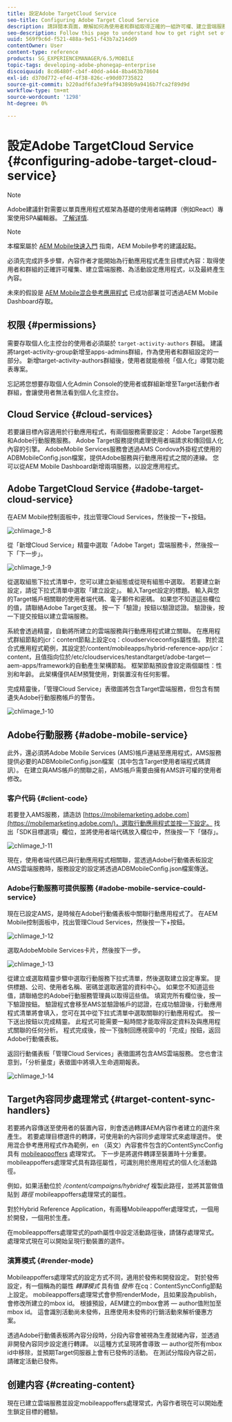 ```yaml
---
title: 設定Adobe TargetCloud Service
seo-title: Configuring Adobe Target Cloud Service
description: 請詳閱本頁面，瞭解如何為使用者和群組取得正確的一組許可權、建立雲端服務、為活動設定應用程式，以及最終產生內容。
seo-description: Follow this page to understand how to get right set of permissions for users and groups, creating cloud services, configuring the application for the activity, and finally generating the content.
uuid: 569f9c6d-f521-488a-9e51-f43b7a214dd9
contentOwner: User
content-type: reference
products: SG_EXPERIENCEMANAGER/6.5/MOBILE
topic-tags: developing-adobe-phonegap-enterprise
discoiquuid: 8cd6480f-cb4f-40dd-a444-8ba463b78604
exl-id: d370d772-ef4d-4f38-826c-e90d07735822
source-git-commit: b220adf6fa3e9faf94389b9a9416b7fca2f89d9d
workflow-type: tm+mt
source-wordcount: '1298'
ht-degree: 0%

---
```


# 設定Adobe TargetCloud Service {#configuring-adobe-target-cloud-service}

>[!NOTE]
>
>Adobe建議針對需要以單頁應用程式框架為基礎的使用者端轉譯（例如React）專案使用SPA編輯器。 [了解详情](/help/sites-developing/spa-overview.md).

>[!NOTE]
>
>本檔案屬於 [AEM Mobile快速入門](/help/mobile/getting-started-aem-mobile.md) 指南，AEM Mobile參考的建議起點。

必須先完成許多步驟，內容作者才能開始為行動應用程式產生目標式內容：取得使用者和群組的正確許可權集、建立雲端服務、為活動設定應用程式，以及最終產生內容。

未來的假設是 [AEM Mobile混合參考應用程式](https://github.com/Adobe-Marketing-Cloud-Apps/aem-mobile-hybrid-reference) 已成功部署並可透過AEM Mobile Dashboard存取。

## 权限 {#permissions}

需要存取個人化主控台的使用者必須屬於 `target-activity-authors` 群組。 建議將target-activity-group新增至apps-admins群組，作為使用者和群組設定的一部分。 新增target-activity-authors群組後，使用者就能檢視「個人化」導覽功能表專案。

忘記將您想要存取個人化Admin Console的使用者或群組新增至Target活動作者群組，會讓使用者無法看到個人化主控台。

## Cloud Service {#cloud-services}

若要讓目標內容適用於行動應用程式，有兩個服務需要設定： Adobe Target服務和Adobe行動服務服務。 Adobe Target服務提供處理使用者端請求和傳回個人化內容的引擎。 AdobeMobile Services服務會透過AMS Cordova外掛程式使用的ADBMobileConfig.json檔案，提供Adobe服務與行動應用程式之間的連線。 您可以從AEM Mobile Dashboard新增兩項服務，以設定應用程式。

## Adobe TargetCloud Service {#adobe-target-cloud-service}

在AEM Mobile控制面板中，找出管理Cloud Services，然後按一下+按鈕。

![chlimage_1-8](assets/chlimage_1-8.png)

從「新增Cloud Service」精靈中選取「Adobe Target」雲端服務卡，然後按一下「下一步」。

![chlimage_1-9](assets/chlimage_1-9.png)

從選取組態下拉式清單中，您可以建立新組態或從現有組態中選取。 若要建立新設定，請從下拉式清單中選取「建立設定」。 輸入Target設定的標題。 輸入與您的Target帳戶相關聯的使用者端代碼、電子郵件和密碼。 如果您不知道這些欄位的值，請聯絡Adobe Target支援。 按一下「驗證」按鈕以驗證認證。 驗證後，按一下提交按鈕以建立雲端服務。

系統會透過精靈，自動將所建立的雲端服務與行動應用程式建立關聯。 在應用程式群組節點的jcr：content節點上設定cq：cloudserviceconfigs屬性值。 對於混合式應用程式範例，其設定於/content/mobileapps/hybrid-reference-app/jcr：content，且值指向位於/etc/cloudservices/testandtarget/adobe-target—aem-apps/framework的自動產生架構節點。 框架節點預設會設定兩個屬性：性別和年齡。 此架構僅供AEM預覽使用，對裝置沒有任何影響。

完成精靈後，「管理Cloud Service」表徵圖將包含Target雲端服務，但包含有關遺失Adobe行動服務帳戶的警告。

![chlimage_1-10](assets/chlimage_1-10.png)

## Adobe行動服務 {#adobe-mobile-service}

此外，還必須將Adobe Mobile Services (AMS)帳戶連結至應用程式，AMS服務提供必要的ADBMobileConfig.json檔案（其中包含Target使用者端程式碼資訊）。 在建立與AMS帳戶的關聯之前，AMS帳戶需要由擁有AMS許可權的使用者修改。

### 客户代码 {#client-code}

若要登入AMS服務，請造訪 [https://mobilemarketing.adobe.com](https://mobilemarketing.adobe.com/)，選取行動應用程式並按一下設定。 找出「SDK目標選項」欄位，並將使用者端代碼放入欄位中，然後按一下「儲存」。

![chlimage_1-11](assets/chlimage_1-11.png)

現在，使用者端代碼已與行動應用程式相關聯，當透過Adobe行動儀表板設定AMS雲端服務時，服務設定的設定將透過ADBMobileConfig.json檔案傳送。

### Adobe行動服務可提供服務 {#adobe-mobile-service-could-service}

現在已設定AMS，是時候在Adobe行動儀表板中關聯行動應用程式了。 在AEM Mobile控制面板中，找出管理Cloud Services，然後按一下+按鈕。

![chlimage_1-12](assets/chlimage_1-12.png)

選取AdobeMobile Services卡片，然後按下一步。

![chlimage_1-13](assets/chlimage_1-13.png)

從建立或選取精靈步驟中選取行動服務下拉式清單，然後選取建立設定專案。 提供標題、公司、使用者名稱、密碼並選取適當的資料中心。 如果您不知道這些值，請聯絡您的Adobe行動服務管理員以取得這些值。 填寫完所有欄位後，按一下驗證按鈕。 驗證程式會移至AMS並驗證帳戶的認證，在成功驗證後，行動應用程式清單將會填入，您可在其中從下拉式清單中選取關聯的行動應用程式。 按一下送出按鈕以完成精靈。 此程式可能需要一點時間才能取得設定資料及與應用程式關聯的任何分析。 程式完成後，按一下強制回應視窗中的「完成」按鈕，返回Adobe行動儀表板。

返回行動儀表板「管理Cloud Services」表徵圖將包含AMS雲端服務。 您也會注意到，「分析量度」表徵圖中將填入生命週期報表。

![chlimage_1-14](assets/chlimage_1-14.png)

## Target內容同步處理常式 {#target-content-sync-handlers}

若要將內容傳送至使用者的裝置內容，則會透過轉譯AEM內容作者建立的選件來產生。 若要處理目標選件的轉譯，可使用新的內容同步處理常式來處理選件。 使用混合參考應用程式作為範例，en （英文）內容套件包含的ContentSyncConfig具有 [mobileappoffers](https://github.com/Adobe-Marketing-Cloud-Apps/aem-mobile-hybrid-reference/blob/master/aem-package/content-author/src/main/content/jcr_root/content/mobileapps/hybrid-reference-app/en/_jcr_content/pge-app/app-config-dev/targetOffers/.content.xml) 處理常式。 下一步是將選件轉譯至裝置時十分重要。 mobileappoffers處理常式具有路徑屬性，可識別用於應用程式的個人化活動路徑。

例如，如果活動位於 */content/campaigns/hybridref* 複製此路徑，並將其當做值貼到 *路徑* mobileappoffers處理常式的屬性。

對於Hybrid Reference Application，有兩種Mobileappoffer處理常式，一個用於開發，一個用於生產。

在mobileappoffers處理常式的path屬性中設定活動路徑後，請儲存處理常式。 處理常式現在可以開始呈現行動裝置的選件。

### 演算模式 {#render-mode}

Mobileappoffers處理常式的設定方式不同，適用於發佈和開發設定。 對於發佈設定，有一個稱為的屬性 *轉譯模式* 具有值 *發佈* 在cq：ContentSyncConfig節點上設定。 mobileappoffers處理常式會參照renderMode，且如果設為publish，會修改所建立的mbox id。 根據預設，AEM建立的mbox會將 — author值附加至mbox id。 這會識別活動尚未發佈，且應使用未發佈的行銷活動來解析優惠方案。

透過Adobe行動儀表板將內容分段時，分段內容會被視為生產就緒內容，並透過非開發內容同步設定進行轉譯。 以這種方式呈現將會導致 — author從所有mbox id中移除，並預期Target伺服器上會有已發佈的活動。 在測試分階段內容之前，請確定活動已發佈。

## 创建内容 {#creating-content}

現在已建立雲端服務並設定mobileappoffers處理常式，內容作者現在可以開始產生鎖定目標的體驗。
